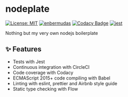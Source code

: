# nodeplate

[![License: MIT](https://img.shields.io/badge/License-MIT-yellow.svg)](https://opensource.org/licenses/MIT)
[![enbermudas](https://circleci.com/gh/enbermudas/nodeplate.svg?style=shield)](https://circleci.com/gh/enbermudez96/nodeplate)
[![Codacy Badge](https://api.codacy.com/project/badge/Grade/3cc5a12bd6a54958826a109dcc14b42a)](https://www.codacy.com/manual/enbermudez96/nodeplate?utm_source=github.com&amp;utm_medium=referral&amp;utm_content=enbermudas/nodeplate&amp;utm_campaign=Badge_Grade)
[![jest](https://jestjs.io/img/jest-badge.svg)](https://github.com/facebook/jest)

Nothing but my very own nodejs boilerplate

## :sparkles: Features

- Tests with Jest
- Continuous integration with CircleCI
- Code coverage with Codacy
- ECMAScript 2015+ code compiling with Babel
- Linting with eslint, prettier and Airbnb style guide
- Static type checking with Flow
